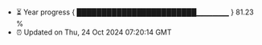 - ⏳ Year progress { ████████████████████████▁▁▁▁▁▁ } 81.23 %
- ⏰ Updated on Thu, 24 Oct 2024 07:20:14 GMT

